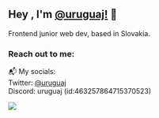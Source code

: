 ## Hey , I'm [@uruguaj!](https://uruguaj.com) 👋

Frontend junior web dev, based in Slovakia.

### Reach out to me:

📬 My socials:  
Twitter: [@uruguaj](https://twitter.com/uruguaj)  
Discord: uruguaj (id:463257864715370523)


<a href="https://wakatime.com"><img src="https://wakatime.com/share/@ee989009-ce3d-43f8-9765-cf1abf914d92/591d057c-52c9-4aee-a1dd-53e0ec4a0d84.png" /></a>

<!---
uruguaj/uruguaj is a ✨ special ✨ repository because its `README.md` (this file) appears on your GitHub profile.
You can click the Preview link to take a look at your changes.
--->

